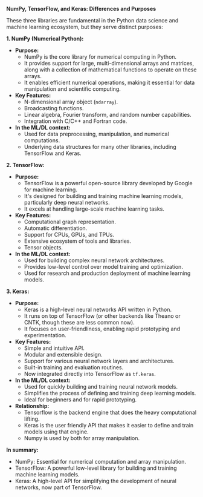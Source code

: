 **NumPy, TensorFlow, and Keras: Differences and Purposes**

These three libraries are fundamental in the Python data science and machine learning ecosystem, but they serve distinct purposes:

**1. NumPy (Numerical Python):**

* **Purpose:**
    * NumPy is the core library for numerical computing in Python.
    * It provides support for large, multi-dimensional arrays and matrices, along with a collection of mathematical functions to operate on these arrays.
    * It enables efficient numerical operations, making it essential for data manipulation and scientific computing.
* **Key Features:**
    * N-dimensional array object (`ndarray`).
    * Broadcasting functions.
    * Linear algebra, Fourier transform, and random number capabilities.
    * Integration with C/C++ and Fortran code.
* **In the ML/DL context:**
    * Used for data preprocessing, manipulation, and numerical computations.
    * Underlying data structures for many other libraries, including TensorFlow and Keras.

**2. TensorFlow:**

* **Purpose:**
    * TensorFlow is a powerful open-source library developed by Google for machine learning.
    * It's designed for building and training machine learning models, particularly deep neural networks.
    * It excels at handling large-scale machine learning tasks.
* **Key Features:**
    * Computational graph representation.
    * Automatic differentiation.
    * Support for CPUs, GPUs, and TPUs.
    * Extensive ecosystem of tools and libraries.
    * Tensor objects.
* **In the ML/DL context:**
    * Used for building complex neural network architectures.
    * Provides low-level control over model training and optimization.
    * Used for research and production deployment of machine learning models.

**3. Keras:**

* **Purpose:**
    * Keras is a high-level neural networks API written in Python.
    * It runs on top of TensorFlow (or other backends like Theano or CNTK, though these are less common now).
    * It focuses on user-friendliness, enabling rapid prototyping and experimentation.
* **Key Features:**
    * Simple and intuitive API.
    * Modular and extensible design.
    * Support for various neural network layers and architectures.
    * Built-in training and evaluation routines.
    * Now integrated directly into TensorFlow as `tf.keras`.
* **In the ML/DL context:**
    * Used for quickly building and training neural network models.
    * Simplifies the process of defining and training deep learning models.
    * Ideal for beginners and for rapid prototyping.
* **Relationship:**
    * Tensorflow is the backend engine that does the heavy computational lifting.
    * Keras is the user friendly API that makes it easier to define and train models using that engine.
    * Numpy is used by both for array manipulation.

**In summary:**

* NumPy: Essential for numerical computation and array manipulation.
* TensorFlow: A powerful low-level library for building and training machine learning models.
* Keras: A high-level API for simplifying the development of neural networks, now part of TensorFlow.
